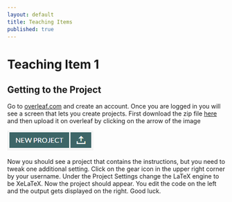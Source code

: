 ```yaml
---
layout: default
title: Teaching Items
published: true
---
```


# Teaching Item 1

## Getting to the Project 

Go to [overleaf.com](http://www.overleaf.com) and create an account. Once you are logged in you will see a screen that lets you create projects. First download the zip file [here](/NSC-Math-453/images/math-453-teaching.zip) and then upload it on overleaf by clicking on the arrow of the image

![Upload Image](images/Unzip.PNG)

Now you should see a project that contains the instructions, but you need to tweak one additional setting. Click on the gear icon in the upper right corner by your username. Under the Project Settings change the LaTeX engine to be XeLaTeX. Now the project should appear. You edit the code on the left and the output gets displayed on the right. Good luck.
